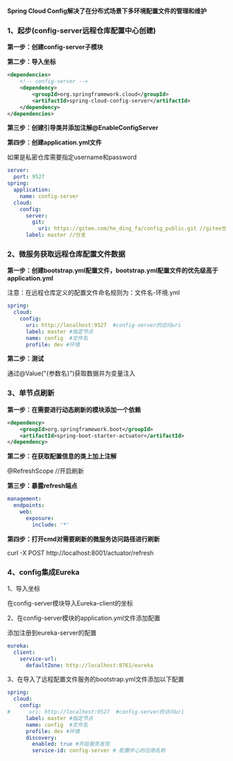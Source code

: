 **Spring Cloud Config解决了在分布式场景下多环境配置文件的管理和维护**

### 1、起步(config-server远程仓库配置中心创建)

**第一步：创建config-server子模块**

**第二步：导入坐标**

```xml
<dependencies>
    <!-- config-server -->
    <dependency>
        <groupId>org.springframework.cloud</groupId>
        <artifactId>spring-cloud-config-server</artifactId>
    </dependency>
</dependencies>
```

**第三步：创建引导类并添加注解@EnableConfigServer**

**第四步：创建application.yml文件**

如果是私密仓库需要指定username和password

```yml
server:
  port: 9527
spring:
  application:
    name: config-server
  cloud:
    config:
      server:
        git:
          uri: https://gitee.com/he_ding_fa/config_public.git //gitee仓库地址
      label: master //分支
```

### 2、微服务获取远程仓库配置文件数据

**第一步：创建bootstrap.yml配置文件，bootstrap.yml配置文件的优先级高于application.yml**

注意：在远程仓库定义的配置文件命名规则为：文件名-环境.yml

```yml
spring:
  cloud:
    config:
      uri: http://localhost:9527  #config-server的访问uri
      label: master #指定节点
      name: config  #文件名
      profile: dev #环境
```

**第二步：测试**

通过@Value("{参数名}")获取数据并为变量注入

### 3、单节点刷新

**第一步：在需要进行动态刷新的模块添加一个依赖**

```xml
<dependency>
    <groupId>org.springframework.boot</groupId>
    <artifactId>spring-boot-starter-actuator</artifactId>
</dependency>
```

**第二步：在获取配置信息的类上加上注解**

@RefreshScope //开启刷新

**第三步：暴露refresh端点**

```yml
management:
  endpoints:
    web:
      exposure:
        include: '*'
```

**第四步：打开cmd对需要刷新的微服务访问路径进行刷新**

curl -X POST http://localhost:8001/actuator/refresh

### **4、config集成Eureka**

1、导入坐标

在config-server模块导入Eureka-client的坐标

2、在config-server模块的application.yml文件添加配置

添加注册到eureka-server的配置

```yml
eureka:
  client:
    service-url:
      defaultZone: http://localhost:8761/eureka
```

3、在导入了远程配置文件服务的bootstrap.yml文件添加以下配置

```yml
spring:
  cloud:
    config:
#      uri: http://localhost:9527  #config-server的访问uri
      label: master #指定节点
      name: config  #文件名
      profile: dev #环境
      discovery:
        enabled: true #开启服务发现
        service-id: config-server # 配置中心的应用名称
```